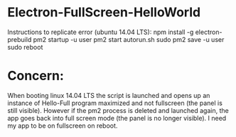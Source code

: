 # Electron-FullScreen-HelloWorld
Instructions to replicate error (ubuntu 14.04 LTS):
  npm install -g electron-prebuild
  pm2 startup -u user
  pm2 start autorun.sh
  sudo pm2 save -u user
  sudo reboot

# Concern:
When booting linux 14.04 LTS the script is launched and opens up an instance of Hello-Full program maximized and not fullscreen (the panel is still visible). However if the pm2 process is deleted and launched again, the app goes back into full screen mode (the panel is no longer visible). I need my app to be on fullscreen on reboot.


